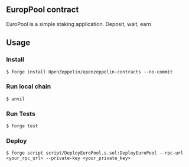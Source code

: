 ## EuropPool contract

EuroPool is a simple staking application. Deposit, wait, earn

## Usage

### Install

```shell
$ forge install OpenZeppelin/openzeppelin-contracts --no-commit
```

### Run local chain

```shell
$ anvil
```

### Run Tests

```shell
$ forge test
```

### Deploy

```shell
$ forge script script/DeployEuroPool.s.sol:DeployEuroPool --rpc-url <your_rpc_url> --private-key <your_private_key>
```
